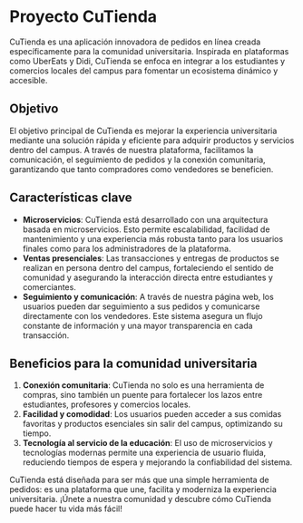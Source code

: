 # Proyecto CuTienda

CuTienda es una aplicación innovadora de pedidos en línea creada específicamente para la comunidad universitaria. Inspirada en plataformas como UberEats y Didi, CuTienda se enfoca en integrar a los estudiantes y comercios locales del campus para fomentar un ecosistema dinámico y accesible.

## Objetivo

El objetivo principal de CuTienda es mejorar la experiencia universitaria mediante una solución rápida y eficiente para adquirir productos y servicios dentro del campus. A través de nuestra plataforma, facilitamos la comunicación, el seguimiento de pedidos y la conexión comunitaria, garantizando que tanto compradores como vendedores se beneficien.

## Características clave

- **Microservicios**: CuTienda está desarrollado con una arquitectura basada en microservicios. Esto permite escalabilidad, facilidad de mantenimiento y una experiencia más robusta tanto para los usuarios finales como para los administradores de la plataforma.
- **Ventas presenciales**: Las transacciones y entregas de productos se realizan en persona dentro del campus, fortaleciendo el sentido de comunidad y asegurando la interacción directa entre estudiantes y comerciantes.
- **Seguimiento y comunicación**: A través de nuestra página web, los usuarios pueden dar seguimiento a sus pedidos y comunicarse directamente con los vendedores. Este sistema asegura un flujo constante de información y una mayor transparencia en cada transacción.

## Beneficios para la comunidad universitaria

1. **Conexión comunitaria**: CuTienda no solo es una herramienta de compras, sino también un puente para fortalecer los lazos entre estudiantes, profesores y comercios locales.
2. **Facilidad y comodidad**: Los usuarios pueden acceder a sus comidas favoritas y productos esenciales sin salir del campus, optimizando su tiempo.
3. **Tecnología al servicio de la educación**: El uso de microservicios y tecnologías modernas permite una experiencia de usuario fluida, reduciendo tiempos de espera y mejorando la confiabilidad del sistema.

CuTienda está diseñada para ser más que una simple herramienta de pedidos: es una plataforma que une, facilita y moderniza la experiencia universitaria. ¡Únete a nuestra comunidad y descubre cómo CuTienda puede hacer tu vida más fácil!
